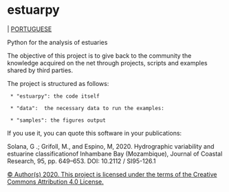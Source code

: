 # estuarpy
| [PORTUGUESE](./README-pt-BR.md)

Python for the analysis of estuaries

The objective of this project is to give back to the community the knowledge acquired
on the net through projects, scripts and examples shared by third parties.

The project is structured as follows:

     * "estuarpy": the code itself
         
     * "data":  the necessary data to run the examples:
        
     * "samples": the figures output



If you use it, you can quote this software in your publications:

Solana, G .; Grifoll, M., and Espino, M, 2020. Hydrographic variability and
estuarine classificationof Inhambane Bay (Mozambique), Journal of Coastal
Research, 95, pp. 649–653. DOI: 10.2112 / SI95-126.1


[© Author(s) 2020. This project is licensed under the terms of the Creative Commons Attribution 4.0 License.](./LICENSE.md) 

